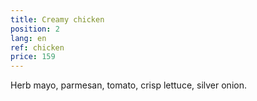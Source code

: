```yaml
---
title: Creamy chicken
position: 2
lang: en
ref: chicken
price: 159
---
```


Herb mayo, parmesan, tomato, crisp lettuce, silver onion.
